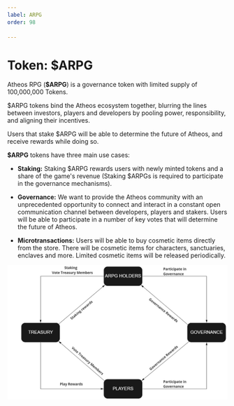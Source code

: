 ```yaml
---
label: ARPG
order: 98

---
```

# Token: $ARPG

Atheos RPG (**$ARPG**) is a governance token with limited supply of 100,000,000 Tokens.  

$ARPG tokens bind the Atheos ecosystem together, blurring the lines between investors, players and developers by pooling power, responsibility, and aligning their incentives. 

Users that stake $ARPG will be able to determine the future of Atheos, and receive rewards while doing so. 

**$ARPG** tokens have three main use cases: 

 - **Staking:**  Staking $ARPG rewards users with newly minted tokens and a share of the game's revenue (Staking $ARPGs is required to participate in the governance mechanisms). 

 - **Governance:** We want to provide the Atheos community with an unprecedented opportunity to connect and interact in a constant open communication channel between developers, players and stakers. Users will be able to participate in a number of key votes that will determine the future of Atheos. 	

 - **Microtransactions:**  Users will be able to buy cosmetic items directly from the store.  There will be cosmetic items for characters, sanctuaries, enclaves and more. Limited cosmetic items will be released periodically.

![](atheosgraph1.jpg)




